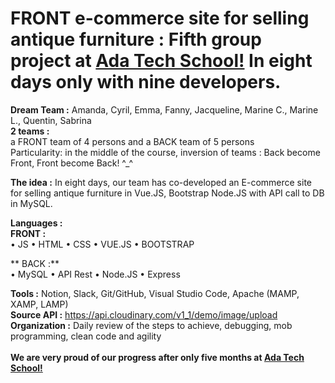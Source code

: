 # FRONT e-commerce site for selling antique furniture : Fifth group project at <a href="https://adatechschool.fr/" target="_blank">Ada Tech School!</a> In eight days only with nine developers.
**Dream Team :** Amanda, Cyril, Emma, Fanny, Jacqueline, Marine C., Marine L., Quentin, Sabrina<br>
**2 teams :**<br> a FRONT team of 4 persons and a BACK team of 5 persons<br>
Particularity: in the middle of the course, inversion of teams : Back become Front, Front become Back! ^_^

**The idea :** In eight days, our team has co-developed an E-commerce site for selling antique furniture in Vue.JS, Bootstrap Node.JS with API call to DB in MySQL.<br>

**Languages    :**<br>
**FRONT :**<br>
•	JS
•	HTML
•	CSS
•	VUE.JS
•	BOOTSTRAP

** BACK :**<br>
•	MySQL
•	API Rest
•	Node.JS
•	Express

**Tools        :** Notion, Slack, Git/GitHub, Visual Studio Code, Apache (MAMP, XAMP, LAMP)<br>
**Source API   :** https://api.cloudinary.com/v1_1/demo/image/upload<br>
**Organization :** Daily review of the steps to achieve, debugging, mob programming, clean code and agility<br><br>
**We are very proud of our progress after only five months at <a href="https://adatechschool.fr/" target="_blank">Ada Tech School!</a>**
